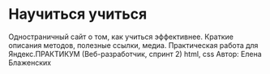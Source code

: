 # Научиться учиться
Одностраничный сайт о том, как учиться эффективнее. Краткие описания методов, полезные ссылки, медиа.
Практическая работа для Яндекс.ПРАКТИКУМ (Веб-разработчик, спринт 2)
html, css
Автор: Елена Блаженских

